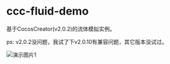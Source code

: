 # ccc-fluid-demo

基于CocosCreator(v2.0.2)的流体模拟实例。

ps: v2.0.2没问题，我试了下v2.0.10有兼容问题，其它版本没试过。

![演示图片1](https://github.com/liuwenkai1023/ccc-fluid-demo/blob/master/screen%20capture/Test.gif?raw=true)
